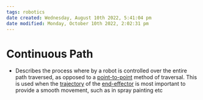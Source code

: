 ```yaml
---
tags: robotics
date created: Wednesday, August 10th 2022, 5:41:04 pm
date modified: Monday, October 10th 2022, 2:02:31 pm
---
```


# Continuous Path
- Describes the process where by a robot is controlled over the entire path traversed, as opposed to a [point-to-point](Point-to-Point.md) method of traversal. This is used when the [trajectory](Trajectory.md) of the [end-effector](End-effector.md) is most important to provide a smooth movement, such as in spray painting etc



